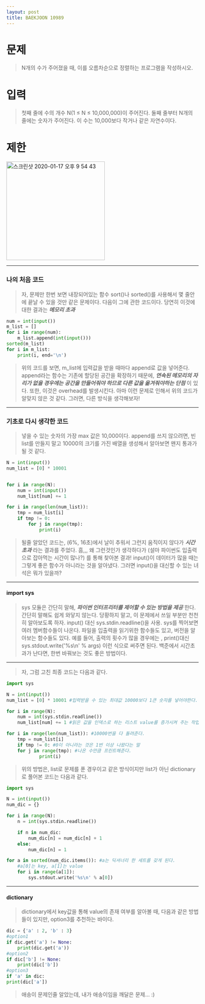 ```yaml
---
layout: post
title: BAEKJOON 10989
---
```


# 문제
> N개의 수가 주어졌을 때, 이를 오름차순으로 정렬하는 프로그램을 작성하시오.

# 입력
> 첫째 줄에 수의 개수 N(1 ≤ N ≤ 10,000,000)이 주어진다. 둘째 줄부터 N개의 줄에는 숫자가 주어진다. 이 수는 10,000보다 작거나 같은 자연수이다.

# 제한
<div>
    <img width="258" alt="스크린샷 2020-01-17 오후 9 54 43" src="https://user-images.githubusercontent.com/37113547/72616732-e0e32f80-397a-11ea-84d9-a42d60f3d964.png">
</div>

-----
### 나의 처음 코드

> 자, 문제만 한번 보면 내장되어있는 함수 sort()나 sorted()를 사용해서 몇 줄안에 끝날 수 있을 것만 같은 문제이다. 다음이 그에 관한 코드이다. 당연히 이것에 대한 결과는 ***메모리 초과***
~~~python
num = int(input())
m_list = []
for i in range(num):
    m_list.append(int(input()))
sorted(m_list)
for i in m_list:
    print(i, end='\n')
~~~
> 위의 코드를 보면, m_list에 입력값을 받을 때마다 append로 값을 넣어준다. 
append라는 함수는 기존에 할당된 공간을 확장하기 때문에, ***연속된 메모리의 자리가 없을 경우에는 공간을 만들어줘야 하므로 다른 값을 옮겨줘야하는 단점*** 이 있다. 또한, 이것은 overhead를 발생시킨다. 아마 이런 문제로 인해서 위의 코드가 알맞지 않은 것 같다.
그러면, 다른 방식을 생각해보자!

----- 
### 기초로 다시 생각한 코드
> 넣을 수 있는 숫자의 가장 max 값은 10,000이다. append를 쓰지 않으려면, 빈 list를 만들지 말고 10000의 크기를 가진 배열을 생성해서 알아보면 왠지 통과가 될 것 같다.

~~~python
N = int(input())
num_list = [0] * 10001


for i in range(N):
    num = int(input())
    num_list[num] += 1

for i in range(len(num_list)):
    tmp = num_list[i]
    if tmp != 0:
        for j in range(tmp):
            print(i)
~~~

> 될줄 알았던 코드는, (6%, 16초)에서 날이 추워서 그런지 움직이지 않다가 ***시간 초과*** 라는 결과를 주었다.
흠,,, 왜 그런것인가 생각하다가 (설마 파이썬도 입출력으로 잡아먹는 시간이 많나?) 를 통해 찾아본 결과! input()이 데이터가 많을 때는 그렇게 좋은 함수가 아니라는 것을 알아냈다. 그러면 input()을 대신할 수 있는 녀석은 뭐가 있을까?
-----
#### import sys
> sys 모듈은 간단히 말해, ***파이썬 인터프리터를 제어할 수 있는 방법을 제공*** 한다. 간단히 말해도 쉽게 와닿지 않는다. 당황하지 말고, 이 문제에서 쓰일 부분만 천천히 알아보도록 하자. 
input() 대신 sys.stdin.readline()을 사용. sys를 찍어보면 여러 멤버함수들이 나온다. 파일을 입출력을 읽기위한 함수들도 있고, 버전을 알아보는 함수들도 있다. 예를 들어, 출력의 횟수가 많을 경우에는 , print()대신 sys.stdout.write('%s\n'  % args) 이런 식으로 써주면 된다. 백준에서 시간초과가 난다면, 한번 바꿔보는 것도 좋은 방법이다.
-----
> 자, 그럼 고친 최종 코드는 다음과 같다.

~~~python
import sys

N = int(input())
num_list = [0] * 10001 #입력받을 수 있는 최대값 10000보다 1큰 숫자를 넣어야한다.

for i in range(N):
    num = int(sys.stdin.readline())
    num_list[num] += 1 #읽은 값을 인덱스로 하는 리스트 value를 증가시켜 주는 작업

for i in range(len(num_list)): #10000번을 다 돌려준다.
    tmp = num_list[i]
    if tmp != 0: #0이 아니라는 것은 1번 이상 나왔다는 말
    for j in range(tmp): #나온 수만큼 프린트해준다.
            print(i)
~~~

> 위의 방법은, list로 문제를 푼 경우이고 같은 방식이지만 list가 아닌 dictionary로 풀어본 코드는 다음과 같다.

~~~python
import sys

N = int(input())
num_dic = {}

for i in range(N):
    n = int(sys.stdin.readline())

    if n in num_dic:
        num_dic[n] = num_dic[n] + 1
    else:
        num_dic[n] = 1

for a in sorted(num_dic.items()): #a는 딕셔너리 한 세트를 갖게 된다.
    #a[0]는 key, a[1]는 value
    for i in range(a[1]):
        sys.stdout.write('%s\n' % a[0])
~~~

-----
#### dictionary
> dictionary에서 key값을 통해 value의 존재 여부를 알아볼 때, 다음과 같은 방법들이 있지만, option3를 추천하는 바이다.
~~~python
dic = {'a' : 2, 'b' : 3}
#option1
if dic.get('a') != None:
    print(dic.get('a'))
#option2
if dic['b'] != None:
    print(dic['b'])
#option3
if 'a' in dic:
print(dic['a'])
~~~


> 애송이 문제인줄 알았는데, 내가 애송이임을 깨달은 문제... :)
